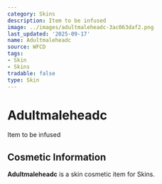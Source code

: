 ```yaml
---
category: Skins
description: Item to be infused
image: ../images/adultmaleheadc-3ac063daf2.png
last_updated: '2025-09-17'
name: Adultmaleheadc
source: WFCD
tags:
- Skin
- Skins
tradable: false
type: Skin
---
```


# Adultmaleheadc

Item to be infused

## Cosmetic Information

**Adultmaleheadc** is a skin cosmetic item for Skins.

